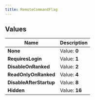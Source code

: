```yaml
---
title: RemoteCommandFlag
---
```


## Values

| Name | Description |
| ---- | ----------- |
| **None** | Value: **0** |
| **RequiresLogin** | Value: **1** |
| **DisableOnRanked** | Value: **2** |
| **ReadOnlyOnRanked** | Value: **4** |
| **DisableAfterStartup** | Value: **8** |
| **Hidden** | Value: **16** |


